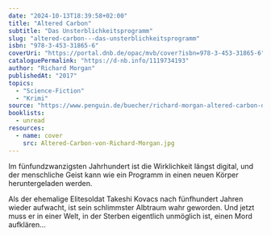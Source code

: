 ```yaml
---
date: "2024-10-13T18:39:58+02:00"
title: "Altered Carbon"
subtitle: "Das Unsterblichkeitsprogramm"
slug: "altered-carbon---das-unsterblichkeitsprogramm"
isbn: "978-3-453-31865-6"
coverUri: "https://portal.dnb.de/opac/mvb/cover?isbn=978-3-453-31865-6"
cataloguePermalink: "https://d-nb.info/1119734193"
author: "Richard Morgan"
publishedAt: "2017"
topics:
  - "Science-Fiction"
  - "Krimi"
source: "https://www.penguin.de/buecher/richard-morgan-altered-carbon-das-unsterblichkeitsprogramm/taschenbuch/9783453318656"
booklists:
  - unread
resources:
  - name: cover
    src: Altered-Carbon-von-Richard-Morgan.jpg
---
```


Im fünfundzwanzigsten Jahrhundert ist die Wirklichkeit längst digital, und der 
menschliche Geist kann wie ein Programm in einen neuen Körper heruntergeladen 
werden.

Als der ehemalige Elitesoldat Takeshi Kovacs nach fünfhundert Jahren wieder 
aufwacht, ist sein schlimmster Albtraum wahr geworden. Und jetzt muss er in 
einer Welt, in der Sterben eigentlich unmöglich ist, einen Mord aufklären…